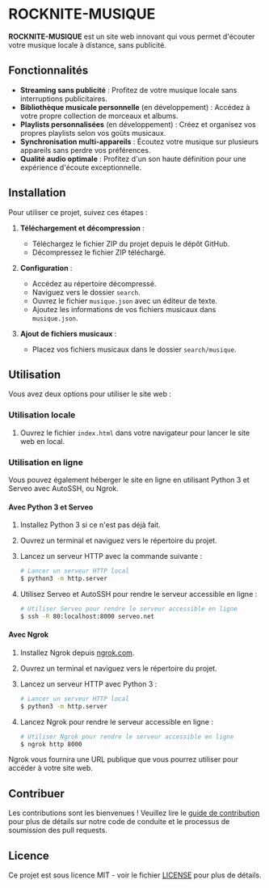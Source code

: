 # ROCKNITE-MUSIQUE

**ROCKNITE-MUSIQUE** est un site web innovant qui vous permet d'écouter votre musique locale à distance, sans publicité.

## Fonctionnalités

- **Streaming sans publicité** : Profitez de votre musique locale sans interruptions publicitaires.
- **Bibliothèque musicale personnelle** (en développement) : Accédez à votre propre collection de morceaux et albums.
- **Playlists personnalisées** (en développement) : Créez et organisez vos propres playlists selon vos goûts musicaux.
- **Synchronisation multi-appareils** : Écoutez votre musique sur plusieurs appareils sans perdre vos préférences.
- **Qualité audio optimale** : Profitez d'un son haute définition pour une expérience d'écoute exceptionnelle.

## Installation

Pour utiliser ce projet, suivez ces étapes :

1. **Téléchargement et décompression** :
    - Téléchargez le fichier ZIP du projet depuis le dépôt GitHub.
    - Décompressez le fichier ZIP téléchargé.

2. **Configuration** :
    - Accédez au répertoire décompressé.
    - Naviguez vers le dossier `search`.
    - Ouvrez le fichier `musique.json` avec un éditeur de texte.
    - Ajoutez les informations de vos fichiers musicaux dans `musique.json`.

3. **Ajout de fichiers musicaux** :
    - Placez vos fichiers musicaux dans le dossier `search/musique`.

## Utilisation

Vous avez deux options pour utiliser le site web :

### Utilisation locale

1. Ouvrez le fichier `index.html` dans votre navigateur pour lancer le site web en local.

### Utilisation en ligne

Vous pouvez également héberger le site en ligne en utilisant Python 3 et Serveo avec AutoSSH, ou Ngrok.

#### Avec Python 3 et Serveo

1. Installez Python 3 si ce n'est pas déjà fait.
2. Ouvrez un terminal et naviguez vers le répertoire du projet.
3. Lancez un serveur HTTP avec la commande suivante :

    ```bash
    # Lancer un serveur HTTP local
    $ python3 -m http.server
    ```

4. Utilisez Serveo et AutoSSH pour rendre le serveur accessible en ligne :

    ```bash
    # Utiliser Serveo pour rendre le serveur accessible en ligne
    $ ssh -R 80:localhost:8000 serveo.net
    ```

#### Avec Ngrok

1. Installez Ngrok depuis [ngrok.com](https://ngrok.com).
2. Ouvrez un terminal et naviguez vers le répertoire du projet.
3. Lancez un serveur HTTP avec Python 3 :

    ```bash
    # Lancer un serveur HTTP local
    $ python3 -m http.server
    ```

4. Lancez Ngrok pour rendre le serveur accessible en ligne :

    ```bash
    # Utiliser Ngrok pour rendre le serveur accessible en ligne
    $ ngrok http 8000
    ```

Ngrok vous fournira une URL publique que vous pourrez utiliser pour accéder à votre site web.

## Contribuer

Les contributions sont les bienvenues ! Veuillez lire le [guide de contribution](CONTRIBUTING.md) pour plus de détails sur notre code de conduite et le processus de soumission des pull requests.

## Licence

Ce projet est sous licence MIT - voir le fichier [LICENSE](LICENSE) pour plus de détails.
